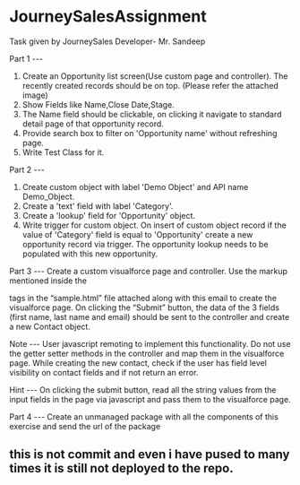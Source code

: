 # JourneySalesAssignment

Task given by JourneySales Developer- Mr. Sandeep

Part 1 ---

1. Create an Opportunity list screen(Use custom page and controller). The recently created records should be on top. (Please refer the attached image)
2. Show Fields like Name,Close Date,Stage.
3. The Name field should be clickable, on clicking it navigate to standard detail page of that opportunity record.
4. Provide search box to filter on 'Opportunity name' without refreshing page.
5. Write Test Class for it.

Part 2 ---

1. Create custom object with label 'Demo Object' and API name Demo_Object.
2. Create a 'text' field with label 'Category'.
3. Create a 'lookup' field for 'Opportunity' object.
4. Write trigger for custom object. On insert of custom object record if the value of 'Category' field is equal to 'Opportunity' create a new opportunity record via trigger.
   The opportunity lookup needs to be populated with this new opportunity.

Part 3 ---
Create a custom visualforce page and controller. Use the markup mentioned inside the <div> tags in the “sample.html” file attached along with this email to create the visualforce page. On clicking the “Submit” button, the data of the 3 fields (first name, last name and email) should be sent to the controller and create a new Contact object.

Note ---
User javascript remoting to implement this functionality.
Do not use the getter setter methods in the controller and map them in the visualforce page.
While creating the new contact, check if the user has field level visibility on contact fields and if not return an error.

Hint ---
On clicking the submit button, read all the string values from the input fields in the page via javascript and pass them to the visualforce page.

Part 4 ---
Create an unmanaged package with all the components of this exercise and send the url of the package

## this is not commit and even i have pused to many times it is still not deployed to the repo.
